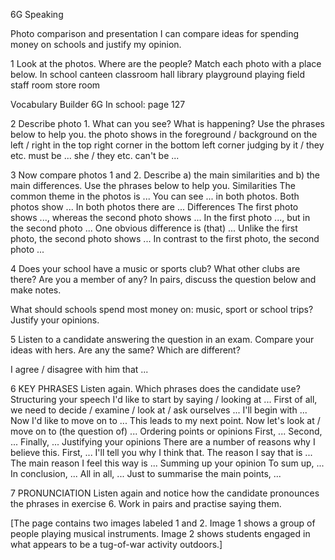 6G Speaking

Photo comparison and presentation
I can compare ideas for spending money on schools and justify my opinion.

1 Look at the photos. Where are the people? Match each photo with a place below.
In school   canteen   classroom   hall
library   playground   playing field
staff room   store room

Vocabulary Builder 6G In school: page 127

2 Describe photo 1. What can you see? What is happening? Use the phrases below to help you.
the photo shows   in the foreground / background
on the left / right   in the top right corner
in the bottom left corner   judging by
it / they etc. must be ...   she / they etc. can't be ...

3 Now compare photos 1 and 2. Describe
a) the main similarities and b) the main differences.
Use the phrases below to help you.
Similarities
The common theme in the photos is ...
You can see ... in both photos.
Both photos show ...
In both photos there are ...
Differences
The first photo shows ..., whereas the second photo shows ...
In the first photo ..., but in the second photo ...
One obvious difference is (that) ...
Unlike the first photo, the second photo shows ...
In contrast to the first photo, the second photo ...

4 Does your school have a music or sports club? What other clubs are there? Are you a member of any? In pairs, discuss the question below and make notes.

What should schools spend most money on: music, sport or school trips? Justify your opinions.

5 Listen to a candidate answering the question in an exam. Compare your ideas with hers. Are any the same? Which are different?

I agree / disagree with him that ...

6 KEY PHRASES Listen again. Which phrases does the candidate use?
Structuring your speech
I'd like to start by saying / looking at ...
First of all, we need to decide / examine / look at / ask ourselves ...
I'll begin with ...
Now I'd like to move on to ...
This leads to my next point.
Now let's look at / move on to (the question of) ...
Ordering points or opinions
First, ...   Second, ...   Finally, ...
Justifying your opinions
There are a number of reasons why I believe this.
First, ...
I'll tell you why I think that.
The reason I say that is ...
The main reason I feel this way is ...
Summing up your opinion
To sum up, ...   In conclusion, ...   All in all, ...
Just to summarise the main points, ...

7 PRONUNCIATION Listen again and notice how the candidate pronounces the phrases in exercise 6. Work in pairs and practise saying them.

[The page contains two images labeled 1 and 2. Image 1 shows a group of people playing musical instruments. Image 2 shows students engaged in what appears to be a tug-of-war activity outdoors.]